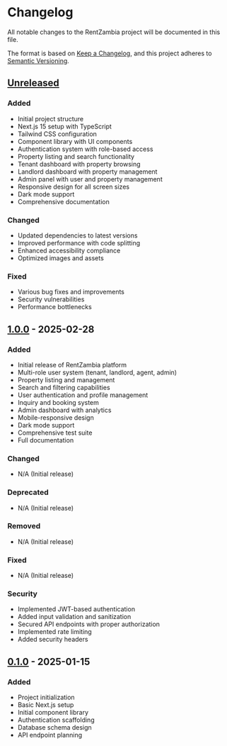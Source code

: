 # Changelog

All notable changes to the RentZambia project will be documented in this file.

The format is based on [Keep a Changelog](https://keepachangelog.com/en/1.0.0/),
and this project adheres to [Semantic Versioning](https://semver.org/spec/v2.0.0.html).

## [Unreleased]

### Added

- Initial project structure
- Next.js 15 setup with TypeScript
- Tailwind CSS configuration
- Component library with UI components
- Authentication system with role-based access
- Property listing and search functionality
- Tenant dashboard with property browsing
- Landlord dashboard with property management
- Admin panel with user and property management
- Responsive design for all screen sizes
- Dark mode support
- Comprehensive documentation

### Changed

- Updated dependencies to latest versions
- Improved performance with code splitting
- Enhanced accessibility compliance
- Optimized images and assets

### Fixed

- Various bug fixes and improvements
- Security vulnerabilities
- Performance bottlenecks

## [1.0.0] - 2025-02-28

### Added

- Initial release of RentZambia platform
- Multi-role user system (tenant, landlord, agent, admin)
- Property listing and management
- Search and filtering capabilities
- User authentication and profile management
- Inquiry and booking system
- Admin dashboard with analytics
- Mobile-responsive design
- Dark mode support
- Comprehensive test suite
- Full documentation

### Changed

- N/A (Initial release)

### Deprecated

- N/A (Initial release)

### Removed

- N/A (Initial release)

### Fixed

- N/A (Initial release)

### Security

- Implemented JWT-based authentication
- Added input validation and sanitization
- Secured API endpoints with proper authorization
- Implemented rate limiting
- Added security headers

## [0.1.0] - 2025-01-15

### Added

- Project initialization
- Basic Next.js setup
- Initial component library
- Authentication scaffolding
- Database schema design
- API endpoint planning

[Unreleased]: https://github.com/yourusername/rentzambia/compare/v1.0.0...HEAD
[1.0.0]: https://github.com/yourusername/rentzambia/compare/v0.1.0...v1.0.0
[0.1.0]: https://github.com/yourusername/rentzambia/releases/tag/v0.1.0
